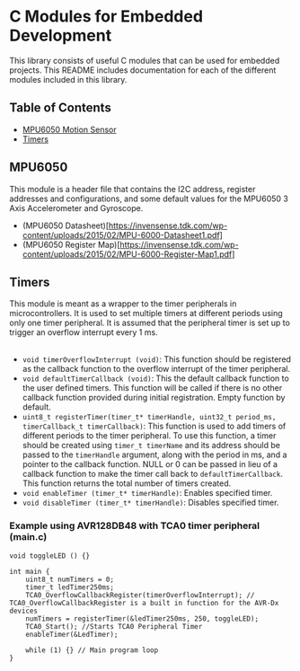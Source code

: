 # C Modules for Embedded Development

This library consists of useful C modules that can be used for embedded projects. This README includes documentation for each of the different modules included in this library.

## Table of Contents

- [MPU6050 Motion Sensor](#MPU6050)
- [Timers](#Timers)

## MPU6050

This module is a header file that contains the I2C address, register addresses and configurations, and some default values for the MPU6050 3 Axis Accelerometer and Gyroscope. <br>
- (MPU6050 Datasheet)[https://invensense.tdk.com/wp-content/uploads/2015/02/MPU-6000-Datasheet1.pdf]
- (MPU6050 Register Map)[https://invensense.tdk.com/wp-content/uploads/2015/02/MPU-6000-Register-Map1.pdf]

## Timers

This module is meant as a wrapper to the timer peripherals in microcontrollers. It is used to set multiple timers at different periods using only one timer peripheral. It is assumed that the peripheral timer is set up to trigger an overflow interrupt every 1 ms. <br>
<br>
- `void timerOverflowInterrupt (void)`: This function should be registered as the callback function to the overflow interrupt of the timer peripheral. <br>
- `void defaultTimerCallback (void)`: This the default callback function to the user defined timers. This function will be called if there is no other callback function provided during initial registration. Empty function by default. <br>
- `uint8_t registerTimer(timer_t* timerHandle, uint32_t period_ms, timerCallback_t timerCallback)`: This function is used to add timers of different periods to the timer peripheral. To use this function, a timer should be created using `timer_t timerName` and its address should be passed to the `timerHandle` argument, along with the period in ms, and a pointer to the callback function. NULL or 0 can be passed in lieu of a callback function to make the timer call back to `defaultTimerCallback`. This function returns the total number of timers created. <br>
- `void enableTimer (timer_t* timerHandle)`: Enables specified timer.
- `void disableTimer (timer_t* timerHandle)`: Disables specified timer.

### Example using AVR128DB48 with TCA0 timer peripheral (main.c)

	void toggleLED () {}

	int main {
		uint8_t numTimers = 0;
		timer_t ledTimer250ms;
		TCA0_OverflowCallbackRegister(timerOverflowInterrupt); // TCA0_OverflowCallbackRegister is a built in function for the AVR-Dx devices
		numTimers = registerTimer(&ledTimer250ms, 250, toggleLED);
		TCA0_Start(); //Starts TCA0 Peripheral Timer
		enableTimer(&LedTimer);

		while (1) {} // Main program loop
	}